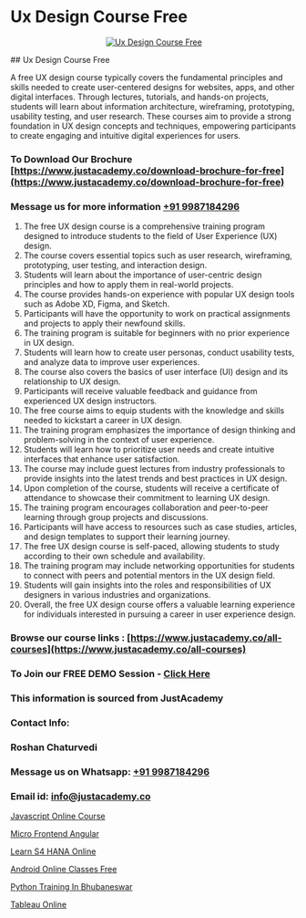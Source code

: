 # Ux Design Course Free

<p align="center">
  <a href="https://justacademy.co/all-courses">
    <img src="https://i.ibb.co/P5KtSQ2/ui-ux.png" alt="Ux Design Course Free">
  </a>
</p>
## Ux Design Course Free

A free UX design course typically covers the fundamental principles and skills needed to create user-centered designs for websites, apps, and other digital interfaces. Through lectures, tutorials, and hands-on projects, students will learn about information architecture, wireframing, prototyping, usability testing, and user research. These courses aim to provide a strong foundation in UX design concepts and techniques, empowering participants to create engaging and intuitive digital experiences for users.
### To Download Our Brochure [https://www.justacademy.co/download-brochure-for-free](https://www.justacademy.co/download-brochure-for-free)
### Message us for more information [+91 9987184296](https://api.whatsapp.com/send?phone=919987184296)
1) The free UX design course is a comprehensive training program designed to introduce students to the field of User Experience (UX) design.
2) The course covers essential topics such as user research, wireframing, prototyping, user testing, and interaction design.
3) Students will learn about the importance of user-centric design principles and how to apply them in real-world projects.
4) The course provides hands-on experience with popular UX design tools such as Adobe XD, Figma, and Sketch.
5) Participants will have the opportunity to work on practical assignments and projects to apply their newfound skills.
6) The training program is suitable for beginners with no prior experience in UX design.
7) Students will learn how to create user personas, conduct usability tests, and analyze data to improve user experiences.
8) The course also covers the basics of user interface (UI) design and its relationship to UX design.
9) Participants will receive valuable feedback and guidance from experienced UX design instructors.
10) The free course aims to equip students with the knowledge and skills needed to kickstart a career in UX design.
11) The training program emphasizes the importance of design thinking and problem-solving in the context of user experience.
12) Students will learn how to prioritize user needs and create intuitive interfaces that enhance user satisfaction.
13) The course may include guest lectures from industry professionals to provide insights into the latest trends and best practices in UX design.
14) Upon completion of the course, students will receive a certificate of attendance to showcase their commitment to learning UX design.
15) The training program encourages collaboration and peer-to-peer learning through group projects and discussions.
16) Participants will have access to resources such as case studies, articles, and design templates to support their learning journey.
17) The free UX design course is self-paced, allowing students to study according to their own schedule and availability.
18) The training program may include networking opportunities for students to connect with peers and potential mentors in the UX design field.
19) Students will gain insights into the roles and responsibilities of UX designers in various industries and organizations.
20) Overall, the free UX design course offers a valuable learning experience for individuals interested in pursuing a career in user experience design.

### Browse our course links : [https://www.justacademy.co/all-courses](https://www.justacademy.co/all-courses) 
### To Join our FREE DEMO Session - [Click Here](https://www.justacademy.co/register-for-course-demo)


### This information is sourced from JustAcademy
### Contact Info:
### Roshan Chaturvedi
### Message us on Whatsapp: [+91 9987184296](https://api.whatsapp.com/send?phone=919987184296)
### Email id: [info@justacademy.co](mailto:info@justacademy.co)
                
[Javascript Online Course](https://www.linkedin.com/pulse/javascript-online-course-justacademy-mumbai-avmcc?trackingId=DOq1i3tYJCdZq8OUiR3eaw%3D%3D&lipi=urn%3Ali%3Apage%3Ad_flagship3_showcase_admin%3Bwznj2UNcTieGGkSiw6VF5Q%3D%3D)

[Micro Frontend Angular](https://www.linkedin.com/pulse/micro-frontend-angular-justacademy-thane-egagc?trackingId=e5lt2ocTsBoP6r5vGvjvbQ%3D%3D&lipi=urn%3Ali%3Apage%3Ad_flagship3_company_admin%3Bs5%2FTwm7dQuuyZG7uExGaaQ%3D%3D)

[Learn S4 HANA Online](https://medium.com/@negishivu99/learn-s4-hana-online-c18ca07f67b1)

[Android Online Classes Free](https://medium.com/@mahi3106/android-online-classes-free-0822258423d9)

[Python Training In Bhubaneswar](https://justacademyin.github.io/justacademy/python-training-in-bhubaneswar)

[Tableau Online](https://justacademyin.github.io/justacademy/tableau-online)

